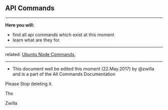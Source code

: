 ## API Commands
***

**Here you will:**

- find all api commands which exist at this moment
- learn what are they for.


***
related: [Ubuntu Node Commands](Ubuntu-Node-Commands), 
*** 

+ This document well be edited this moment (22.May.2017) by @zwilla and is a part of the All Commands Documentation

Please Stop deleting it. 

Thx

Zwilla